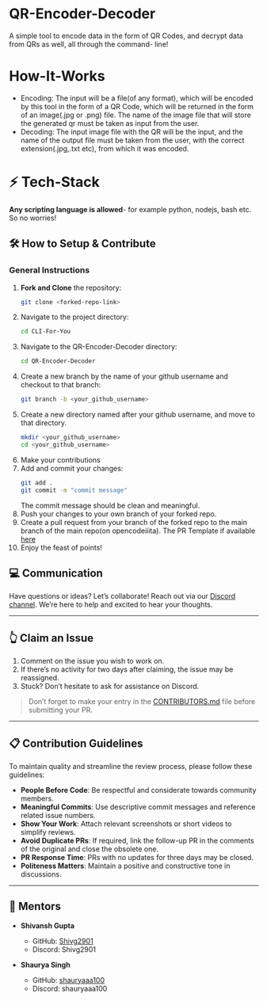 # QR-Encoder-Decoder
A simple tool to encode data in the form of QR Codes, and decrypt data from QRs as well, all through the command- line!

# How-It-Works
- Encoding: The input will be a file(of any format), which will be encoded by this tool in the form of a QR Code, which will be returned in the form of an 
image(.jpg or .png) file. The name of the image file that will store the generated qr must be taken as input from the user.
- Decoding: The input image file with the QR will be the input, and the name of the output file must be taken from the user, with the correct extension(.jpg,.txt etc),
   from which it was encoded.
# ⚡ Tech-Stack
**Any scripting language is allowed**- for example python, nodejs, bash etc. So no worries!

## 🛠️ How to Setup & Contribute

### General Instructions
1. **Fork and Clone** the repository:
   ```bash
   git clone <forked-repo-link>
   ```
2. Navigate to the project directory:
   ```bash
   cd CLI-For-You
   ```
3. Navigate to the QR-Encoder-Decoder directory:
   ```bash
   cd QR-Encoder-Decoder
   ```
4. Create a new branch by the name of your github username and checkout to that branch:
   ```bash
   git branch -b <your_github_username>
   ```
5. Create a new directory named after your github username, and move to that directory.
   ```bash
   mkdir <your_github_username>
   cd <your_github_username>
   ```
6. Make your contributions
7. Add and commit your changes:
   ```bash
   git add .
   git commit -m "commit message"
   ```
   The commit message should be clean and meaningful.
8. Push your changes to your own branch of your forked repo.
9. Create a pull request from your branch of the forked repo to the main branch of the main repo(on opencodeiiita). The PR Template if available [here](/.github/PR_Template.md)
10. Enjoy the feast of points!

## 💻 Communication
Have questions or ideas? Let’s collaborate! Reach out via our [Discord channel](https://discord.gg/uNdynbJ5). We’re here to help and excited to hear your thoughts.

---

## 👆 Claim an Issue
1. Comment on the issue you wish to work on.
2. If there’s no activity for two days after claiming, the issue may be reassigned.
3. Stuck? Don’t hesitate to ask for assistance on Discord.

> Don’t forget to make your entry in the [CONTRIBUTORS.md](/contributors.md) file before submitting your PR.

---

## 📋 Contribution Guidelines
To maintain quality and streamline the review process, please follow these guidelines:

- **People Before Code**: Be respectful and considerate towards community members.
- **Meaningful Commits**: Use descriptive commit messages and reference related issue numbers.
- **Show Your Work**: Attach relevant screenshots or short videos to simplify reviews.
- **Avoid Duplicate PRs**: If required, link the follow-up PR in the comments of the original and close the obsolete one.
- **PR Response Time**: PRs with no updates for three days may be closed.
- **Politeness Matters**: Maintain a positive and constructive tone in discussions.

---

## 🤝 Mentors
- **Shivansh Gupta**
  - GitHub: [Shivg2901](https://github.com/Shivg2901)
  - Discord: Shivg2901

- **Shaurya Singh**
  - GitHub: [shauryaaa100](https://github.com/shauryaaa100)
  - Discord: shauryaaa100
